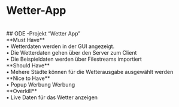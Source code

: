 # Wetter-App
<br>
## ODE -Projekt “Wetter App” 
<br>
**Must Have**<br>
  • Wetterdaten werden in der GUI angezeigt.<br>
  • Die Wetterdaten gehen über den Server zum Client<br>
  • Die Beispieldaten werden über Filestreams importiert<br>
**Should Have**<br>
  • Mehere Städte können für die Wetterausgabe ausgewählt werden<br>
**Nice to Have**<br>
  • Popup Werbung Werbung<br>
**Overkill**<br>
  • Live Daten für das Wetter anzeigen<br>
